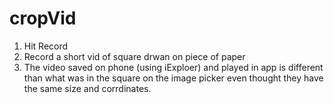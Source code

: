 # cropVid

1. Hit Record
2. Record a short vid of square drwan on piece of paper
3. The video saved on phone (using iExploer) and played in app is different than what was in the square on the 
image picker even thought they have the same size and corrdinates.
